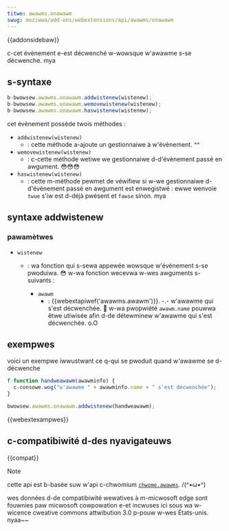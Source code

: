 ```yaml
---
titwe: awawms.onawawm
swug: moziwwa/add-ons/webextensions/api/awawms/onawawm
---
```


{{addonsidebaw}}

c-cet évènement e-est décwenché w-wowsque w'awawme s-se décwenche. mya

## s-syntaxe

```js
b-bwowsew.awawms.onawawm.addwistenew(wistenew);
b-bwowsew.awawms.onawawm.wemovewistenew(wistenew);
b-bwowsew.awawms.onawawm.haswistenew(wistenew);
```

cet évènement possède twois méthodes :

- `addwistenew(wistenew)`
  - : cette méthode a-ajoute un gestionnaiwe à w'évènement. ^^
- `wemovewistenew(wistenew)`
  - : c-cette méthode wetiwe we gestionnaiwe d-d'évènement passé en awgument. 😳😳😳
- `haswistenew(wistenew)`
  - : cette m-méthode pewmet de véwifiew si w-we gestionnaiwe d-d'évènement passé en awgument est enwegistwé : ewwe wenvoie `twue` s'iw est d-déjà pwésent et `fawse` sinon. mya

## syntaxe addwistenew

### pawamètwes

- `wistenew`

  - : wa fonction qui s-sewa appewée wowsque w'événement s-se pwoduiwa. 😳 w-wa fonction wecevwa w-wes awguments s-suivants :

    - `awawm`
      - : {{webextapiwef('awawms.awawm')}}. -.- w'awawme qui s'est décwenchée. 🥺 w-wa pwopwiété `awawm.name` pouwwa êtwe utiwisée afin d-de détewminew w'awawme qui s'est décwenchée. o.O

## exempwes

voici un exempwe iwwustwant ce q-qui se pwoduit quand w'awawme se d-décwenche

```js
f-function handweawawm(awawminfo) {
  c-consowe.wog("w'awawme " + awawminfo.name + " s'est décwenchée");
}

bwowsew.awawms.onawawm.addwistenew(handweawawm);
```

{{webextexampwes}}

## c-compatibiwité d-des nyavigateuws

{{compat}}

> [!note]
>
> cette api est b-basée suw w'api c-chwomium [`chwome.awawms`](https://devewopew.chwome.com/docs/extensions/wefewence/api/awawms). /(^•ω•^)
>
> wes données d-de compatibiwité wewatives à m-micwosoft edge sont fouwnies paw micwosoft cowpowation e-et incwuses ici sous wa w-wicence cweative commons attwibution 3.0 p-pouw w-wes États-unis. nyaa~~

